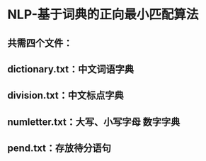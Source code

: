 # NLP-基于词典的正向最小匹配算法
## 共需四个文件：
## dictionary.txt：中文词语字典
## division.txt：中文标点字典
## numletter.txt：大写、小写字母 数字字典
## pend.txt：存放待分语句
